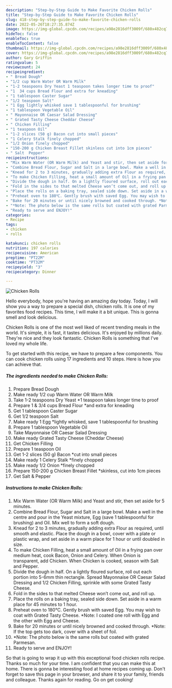 ```yaml
---
description: "Step-by-Step Guide to Make Favorite Chicken Rolls"
title: "Step-by-Step Guide to Make Favorite Chicken Rolls"
slug: 418-step-by-step-guide-to-make-favorite-chicken-rolls
date: 2022-05-26T18:27:35.874Z
image: https://img-global.cpcdn.com/recipes/a98e2816dff3009f/680x482cq70/chicken-rolls-recipe-main-photo.jpg
hideToc: false
enableToc: true
enableTocContent: false
thumbnail: https://img-global.cpcdn.com/recipes/a98e2816dff3009f/680x482cq70/chicken-rolls-recipe-main-photo.jpg
cover: https://img-global.cpcdn.com/recipes/a98e2816dff3009f/680x482cq70/chicken-rolls-recipe-main-photo.jpg
author: Gary Griffin
ratingvalue: 5
reviewcount: 24
recipeingredient:
- " Bread Dough"
- "1/2 cup Warm Water OR Warm Milk"
- "1-2 teaspoons Dry Yeast 1 teaspoon takes longer time to proof"
- "1  34 cups Bread Flour and extra for kneading"
- "1 tablespoon Caster Sugar"
- "1/2 teaspoon Salt"
- "1 Egg lightly whisked save 1 tablespoonful for brushing"
- "1 tablespoon Vegetable Oil"
- " Mayonnaise OR Caesar Salad Dressing"
- " Grated Tasty Cheese Cheddar Cheese"
- " Chicken Filling"
- "1 teaspoon Oil"
- "1-2 slices (50 g) Bacon cut into small pieces"
- "1 Celery Stalk finely chopped"
- "1/2 Onion finely chopped"
- "150-200 g Chicken Breast Fillet skinless cut into 1cm pieces"
- " Salt  Pepper"
recipeinstructions:
- "Mix Warm Water (OR Warm Milk) and Yeast and stir, then set aside for 5 minutes."
- "Combine Bread Flour, Sugar and Salt in a large bowl. Make a well in the centre and pour in the Yeast mixture, Egg (save 1 tablespoonful for brushing) and Oil. Mix well to form a soft dough."
- "Knead for 2 to 3 minutes, gradually adding extra Flour as required, until smooth and elastic. Place the dough in a bowl, cover with a plate or plastic wrap, and set aside in a warm place for 1 hour or until doubled in size."
- "To make Chicken Filling, heat a small amount of Oil in a frying pan over medium heat, cook Bacon, Onion and Celery. When Onion is transparent, add Chicken. When Chicken is cooked, season with Salt and Pepper."
- "Divide the dough in half. On a lightly floured surface, roll out each portion into 5-6mm thin rectangle. Spread Mayonnaise OR Caesar Salad Dressing and 1/2 Chicken Filling, sprinkle with some Grated Tasty Cheese."
- "Fold in the sides to that melted Cheese won’t come out, and roll up."
- "Place the rolls on a baking tray, sealed side down. Set aside in a warm place for 45 minutes to 1 hour."
- "Preheat oven to 180℃. Gently brush with saved Egg. You may wish to coat with Grated Tasty Cheese. *Note: I coated one roll with Egg and the other with Egg and Cheese."
- "Bake for 20 minutes or until nicely browned and cooked through. *Note: If the top gets too dark, cover with a sheet of foil."
- "*Note: The photo below is the same rolls but coated with grated Parmesan."
- "Ready to serve and ENJOY!"
categories:
- Recipe
tags:
- chicken
- rolls

katakunci: chicken rolls 
nutrition: 197 calories
recipecuisine: American
preptime: "PT22M"
cooktime: "PT32M"
recipeyield: "3"
recipecategory: Dinner

---
```



![Chicken Rolls](https://img-global.cpcdn.com/recipes/a98e2816dff3009f/680x482cq70/chicken-rolls-recipe-main-photo.jpg)

Hello everybody, hope you're having an amazing day today. Today, I will show you a way to prepare a special dish, chicken rolls. It is one of my favorites food recipes. This time, I will make it a bit unique. This is gonna smell and look delicious.



Chicken Rolls is one of the most well liked of recent trending meals in the world. It's simple, it is fast, it tastes delicious. It's enjoyed by millions daily. They're nice and they look fantastic. Chicken Rolls is something that I've loved my whole life.


To get started with this recipe, we have to prepare a few components. You can cook chicken rolls using 17 ingredients and 10 steps. Here is how you can achieve that.

<!--inarticleads1-->

##### The ingredients needed to make Chicken Rolls:

1. Prepare  Bread Dough
1. Make ready 1/2 cup Warm Water OR Warm Milk
1. Take 1-2 teaspoons Dry Yeast *1 teaspoon takes longer time to proof
1. Prepare 1 & 3/4 cups Bread Flour *and extra for kneading
1. Get 1 tablespoon Caster Sugar
1. Get 1/2 teaspoon Salt
1. Make ready 1 Egg *lightly whisked, save 1 tablespoonful for brushing
1. Prepare 1 tablespoon Vegetable Oil
1. Take  Mayonnaise OR Caesar Salad Dressing
1. Make ready  Grated Tasty Cheese (Cheddar Cheese)
1. Get  Chicken Filling
1. Prepare 1 teaspoon Oil
1. Get 1-2 slices (50 g) Bacon *cut into small pieces
1. Make ready 1 Celery Stalk *finely chopped
1. Make ready 1/2 Onion *finely chopped
1. Prepare 150-200 g Chicken Breast Fillet *skinless, cut into 1cm pieces
1. Get  Salt & Pepper




<!--inarticleads2-->

##### Instructions to make Chicken Rolls:

1. Mix Warm Water (OR Warm Milk) and Yeast and stir, then set aside for 5 minutes.
1. Combine Bread Flour, Sugar and Salt in a large bowl. Make a well in the centre and pour in the Yeast mixture, Egg (save 1 tablespoonful for brushing) and Oil. Mix well to form a soft dough.
1. Knead for 2 to 3 minutes, gradually adding extra Flour as required, until smooth and elastic. Place the dough in a bowl, cover with a plate or plastic wrap, and set aside in a warm place for 1 hour or until doubled in size.
1. To make Chicken Filling, heat a small amount of Oil in a frying pan over medium heat, cook Bacon, Onion and Celery. When Onion is transparent, add Chicken. When Chicken is cooked, season with Salt and Pepper.
1. Divide the dough in half. On a lightly floured surface, roll out each portion into 5-6mm thin rectangle. Spread Mayonnaise OR Caesar Salad Dressing and 1/2 Chicken Filling, sprinkle with some Grated Tasty Cheese.
1. Fold in the sides to that melted Cheese won’t come out, and roll up.
1. Place the rolls on a baking tray, sealed side down. Set aside in a warm place for 45 minutes to 1 hour.
1. Preheat oven to 180℃. Gently brush with saved Egg. You may wish to coat with Grated Tasty Cheese. *Note: I coated one roll with Egg and the other with Egg and Cheese.
1. Bake for 20 minutes or until nicely browned and cooked through. *Note: If the top gets too dark, cover with a sheet of foil.
1. *Note: The photo below is the same rolls but coated with grated Parmesan.
1. Ready to serve and ENJOY!



So that is going to wrap it up with this exceptional food chicken rolls recipe. Thanks so much for your time. I am confident that you can make this at home. There is gonna be interesting food at home recipes coming up. Don't forget to save this page in your browser, and share it to your family, friends and colleague. Thanks again for reading. Go on get cooking!
